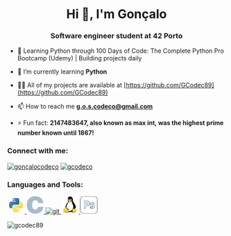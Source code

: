 <h1 align="center">Hi 👋, I'm Gonçalo</h1>
<h3 align="center">Software engineer student at 42 Porto</h3>

- 🚀 Learning Python through 100 Days of Code: The Complete Python Pro Bootcamp (Udemy) | Building projects daily

- 🌱 I’m currently learning **Python**

- 👨‍💻 All of my projects are available at [https://github.com/GCodec89](https://github.com/GCodec89)

- 📫 How to reach me **g.o.s.codeco@gmail.com**

- ⚡ Fun fact: **2147483647, also known as max int, was the highest prime number known until 1867!**

<h3 align="left">Connect with me:</h3>
<p align="left">
<a href="https://linkedin.com/in/gonçalocodeço" target="blank"><img align="center" src="https://raw.githubusercontent.com/rahuldkjain/github-profile-readme-generator/master/src/images/icons/Social/linked-in-alt.svg" alt="gonçalocodeço" height="30" width="40" /></a>
<a href="https://discord.gg/gcodeco" target="blank"><img align="center" src="https://raw.githubusercontent.com/rahuldkjain/github-profile-readme-generator/master/src/images/icons/Social/discord.svg" alt="gcodeco" height="30" width="40" /></a>
</p>

<h3 align="left">Languages and Tools:</h3>
<p align="left">
  <a href="https://www.python.org" target="_blank" rel="noreferrer">
    <img src="https://raw.githubusercontent.com/devicons/devicon/master/icons/python/python-original.svg" alt="python" width="40" height="40"/>
  </a>
  <a href="https://www.cprogramming.com/" target="_blank" rel="noreferrer">
    <img src="https://raw.githubusercontent.com/devicons/devicon/master/icons/c/c-original.svg" alt="c" width="40" height="40"/>
  </a>
  <a href="https://git-scm.com/" target="_blank" rel="noreferrer">
    <img src="https://www.vectorlogo.zone/logos/git-scm/git-scm-icon.svg" alt="git" width="40" height="40"/>
  </a>
  <a href="https://www.linux.org/" target="_blank" rel="noreferrer">
    <img src="https://raw.githubusercontent.com/devicons/devicon/master/icons/linux/linux-original.svg" alt="linux" width="40" height="40"/>
  </a>
  <a href="https://www.photoshop.com/en" target="_blank" rel="noreferrer">
    <img src="https://raw.githubusercontent.com/devicons/devicon/master/icons/photoshop/photoshop-line.svg" alt="photoshop" width="40" height="40"/>
  </a>
</p>

<p><img align="center" src="https://github-readme-stats.vercel.app/api/top-langs?username=gcodec89&show_icons=true&locale=en&layout=compact" alt="gcodec89" /></p>

